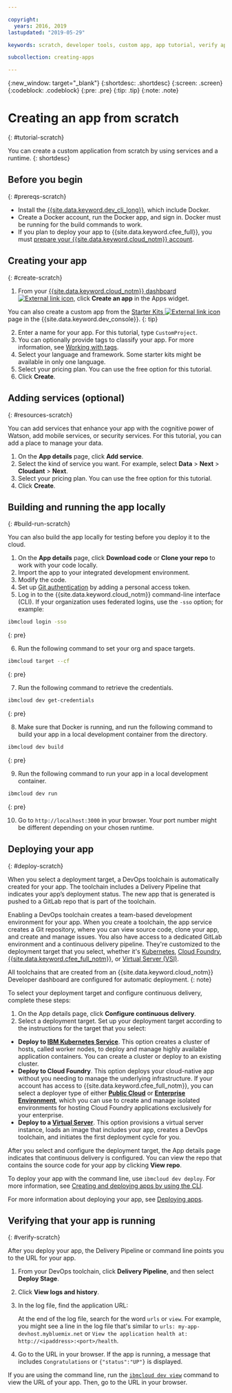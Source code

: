 ```yaml
---

copyright:
  years: 2016, 2019
lastupdated: "2019-05-29"

keywords: scratch, developer tools, custom app, app tutorial, verify app running, run app local

subcollection: creating-apps

---
```


{:new_window: target="_blank"}
{:shortdesc: .shortdesc}
{:screen: .screen}
{:codeblock: .codeblock}
{:pre: .pre}
{:tip: .tip}
{:note: .note}

# Creating an app from scratch
{: #tutorial-scratch}

You can create a custom application from scratch by using services and a runtime. 
{: shortdesc}

## Before you begin
{: #prereqs-scratch}

* Install the [{{site.data.keyword.dev_cli_long}}](/docs/cli?topic=cloud-cli-ibmcloud-cli), which include Docker. 
* Create a Docker account, run the Docker app, and sign in. Docker must be running for the build commands to work.
* If you plan to deploy your app to {{site.data.keyword.cfee_full}}, you must [prepare your {{site.data.keyword.cloud_notm}} account](/docs/cloud-foundry?topic=cloud-foundry-prepare).

## Creating your app
{: #create-scratch}

1. From your [{{site.data.keyword.cloud_notm}} dashboard ![External link icon](../../icons/launch-glyph.svg "External link icon")](https://{DomainName}), click **Create an app** in the Apps widget.

  You can also create a custom app from the [Starter Kits ![External link icon](../../icons/launch-glyph.svg "External link icon")](https://{DomainName}/developer/appservice/starter-kits/) page in the {{site.data.keyword.dev_console}}.
  {: tip}

2. Enter a name for your app. For this tutorial, type `CustomProject`.
3. You can optionally provide tags to classify your app. For more information, see [Working with tags](/docs/resources?topic=resources-tag).
4. Select your language and framework. Some starter kits might be available in only one language.
5. Select your pricing plan. You can use the free option for this tutorial.
6. Click **Create**.

## Adding services (optional)
{: #resources-scratch}

You can add services that enhance your app with the cognitive power of Watson, add mobile services, or security services. For this tutorial, you can add a place to manage your data.

1. On the **App details** page, click **Add service**.
2. Select the kind of service you want. For example, select **Data** > **Next** > **Cloudant** > **Next**.
3. Select your pricing plan. You can use the free option for this tutorial.
4. Click **Create**.

## Building and running the app locally
{: #build-run-scratch}

You can also build the app locally for testing before you deploy it to the cloud.

1. On the **App details** page, click **Download code** or **Clone your repo** to work with your code locally.
2. Import the app to your integrated development environment.
3. Modify the code.
4. Set up [Git authentication](/docs/services/ContinuousDelivery?topic=ContinuousDelivery-git_working#git_authentication) by adding a personal access token.
5. Log in to the {{site.data.keyword.cloud_notm}} command-line interface (CLI). If your organization uses federated logins, use the `-sso` option; for example:

  ```bash
  ibmcloud login -sso
  ```
  {: pre}

6. Run the following command to set your org and space targets.

  ```bash
  ibmcloud target --cf
  ```
  {: pre}

7. Run the following command to retrieve the credentials.

  ```bash
  ibmcloud dev get-credentials
  ```
  {: pre}

8. Make sure that Docker is running, and run the following command to build your app in a local development container from the directory.

  ```bash
  ibmcloud dev build
  ```
  {: pre}

9. Run the following command to run your app in a local development container.

  ```bash
  ibmcloud dev run
  ```
  {: pre}

10. Go to `http://localhost:3000` in your browser. Your port number might be different depending on your chosen runtime.

## Deploying your app
{: #deploy-scratch}

When you select a deployment target, a DevOps toolchain is automatically created for your app. The toolchain includes a Delivery Pipeline that indicates your app’s deployment status. The new app that is generated is pushed to a GitLab repo that is part of the toolchain.

Enabling a DevOps toolchain creates a team-based development environment for your app. When you create a toolchain, the app service creates a Git repository, where you can view source code, clone your app, and create and manage issues. You also have access to a dedicated GitLab environment and a continuous delivery pipeline. They're customized to the deployment target that you select, whether it's [Kubernetes](/docs/containers?topic=containers-getting-started), [Cloud Foundry](/docs/cloud-foundry-public?topic=cloud-foundry-public-about-cf), [{{site.data.keyword.cfee_full_notm}}](/docs/cloud-foundry?topic=cloud-foundry-about), or [Virtual Server (VSI)](/docs/vsi?topic=virtual-servers-getting-started-tutorial).

All toolchains that are created from an {{site.data.keyword.cloud_notm}} Developer dashboard are configured for automatic deployment.
{: note}

To select your deployment target and configure continuous delivery, complete these steps:

1. On the App details page, click **Configure continuous delivery**.
2. Select a deployment target. Set up your deployment target according to the instructions for the target that you select:
  * **Deploy to [IBM Kubernetes Service](/docs/containers?topic=containers-app)**. This option creates a cluster of hosts, called worker nodes, to deploy and manage highly available application containers. You can create a cluster or deploy to an existing cluster.
  * **Deploy to Cloud Foundry**. This option deploys your cloud-native app without you needing to manage the underlying infrastructure. If your account has access to {{site.data.keyword.cfee_full_notm}}, you can select a deployer type of either **[Public Cloud](/docs/cloud-foundry-public?topic=cloud-foundry-public-deployingapps)** or **[Enterprise Environment](/docs/cloud-foundry?topic=cloud-foundry-deploy_apps)**, which you can use to create and manage isolated environments for hosting Cloud Foundry applications exclusively for your enterprise.
  * **Deploy to a [Virtual Server](/docs/vsi?topic=virtual-servers-deploying-to-a-virtual-server)**. This option provisions a virtual server instance, loads an image that includes your app, creates a DevOps toolchain, and initiates the first deployment cycle for you.

After you select and configure the deployment target, the App details page indicates that continuous delivery is configured. You can view the repo that contains the source code for your app by clicking **View repo**.

To deploy your app with the command line, use `ibmcloud dev deploy`. For more information, see [Creating and deploying apps by using the CLI](/docs/apps?topic=creating-apps-create-deploy-app-cli).

For more information about deploying your app, see [Deploying apps](/docs/apps?topic=creating-apps-deploying-apps).

## Verifying that your app is running
{: #verify-scratch}

After you deploy your app, the Delivery Pipeline or command line points you to the URL for your app.

1. From your DevOps toolchain, click **Delivery Pipeline**, and then select **Deploy Stage**.
2. Click **View logs and history**.
3. In the log file, find the application URL:

   At the end of the log file, search for the word `urls` or `view`. For example, you might see a line in the log file that's similar to `urls: my-app-devhost.mybluemix.net` or `View the application health at: http://<ipaddress>:<port>/health`.

4. Go to the URL in your browser. If the app is running, a message that includes `Congratulations` or `{"status":"UP"}` is displayed.

If you are using the command line, run the [`ibmcloud dev view`](/docs/cli/idt?topic=cloud-cli-idt-cli#view) command to view the URL of your app. Then, go to the URL in your browser.

